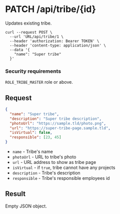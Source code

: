 # PATCH /api/tribe/{id}

Updates existing tribe.

```
curl --request POST \
  --url 'URL/api/tribe/1 \
  --header 'authorization: Bearer TOKEN' \
  --header 'content-type: application/json' \
  --data '{
	"name": "Super tribe"
  }'
```

### Security requirements
`ROLE_TRIBE_MASTER` role or above.

## Request
```json
{
  "name": "Super tribe",
  "description": "Super tribe description",
  "photoUrl": "https://sample.tld/photo.png",
  "url": "https://super-tribe-page.sample.tld",
  "isVirtual": false,
  "responsible": [23, 45]
}
```

* `name` - Tribe's name
* `photoUrl` - URL to tribe's photo
* `url` - URL address to show as tribe page
* `isVirtual` - if `true`, tribe cannot have any projects
* `description` - Tribe's description
* `responsible` - Tribe's responsible employees id

## Result
Empty JSON object.